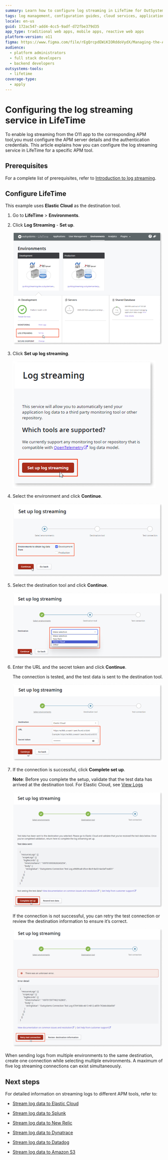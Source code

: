 ```yaml
---
summary: Learn how to configure log streaming in LifeTime for OutSystems 11 (O11) using Elastic Cloud as the destination tool.
tags: log management, configuration guides, cloud services, application monitoring, user permissions
locale: en-us
guid: 172ac547-add4-4cc5-9adf-d72fbe379d35
app_type: traditional web apps, mobile apps, reactive web apps
platform-version: o11
figma: https://www.figma.com/file/rEgQrcpdEWiKIORddoVydX/Managing-the-Applications-Lifecycle?type=design&node-id=3139%3A323&mode=design&t=IIMVc2WTi7UxHv00-1
audience:
  - platform administrators
  - full stack developers
  - backend developers
outsystems-tools:
  - lifetime
coverage-type:
  - apply
---
```


# Configuring the log streaming service in LifeTime

To enable log streaming from the O11 app to the corresponding APM tool,you must configure the APM server details and the authentication credentials. This article explains how you can configure the log streaming service in LifeTime for a specific APM tool.

## Prerequisites

For a complete list of prerequisites, refer to [Introduction to log streaming](intro.md#prerequisites).

## Configure LifeTime

This example uses **Elastic Cloud** as the destination tool.

1. Go to **LifeTime** > **Environments**.

1. Click **Log Streaming** - **Set up**.

    ![Screenshot of the LifeTime Log Streaming setup page](images/log-streaming-setup-lt.png "LifeTime Log Streaming Setup")

1. Click **Set up log streaming**.

    ![Screenshot showing the 'Set up log streaming' button in LifeTime](images/log-streaming-setupservice-lt.png "Initiating Log Streaming Setup")

1. Select the environment and click **Continue**.

    ![Screenshot of environment selection for log streaming in LifeTime](images/log-streaming-environment-lt.png "Selecting Environment for Log Streaming")

1. Select the destination tool and click **Continue**. 

    ![Screenshot of destination tool selection for log streaming in LifeTime](images/log-streaming-destination-lt.png "Choosing Destination Tool for Log Streaming")

1. Enter the URL and the secret token and click **Continue**.
    
    The connection is tested, and the test data is sent to the destination tool.
    
    ![Screenshot of Elastic Cloud configuration fields for log streaming in LifeTime](images/log-streaming-elastic-lt.png "Configuring Elastic Cloud as Log Streaming Destination")


1. If the connection is successful, click **Complete set up**.

    **Note**: Before you complete the setup, validate that the test data has arrived at the destination tool.  For Elastic Cloud, see [View Logs](elastic.md#view-logs)

    ![Screenshot indicating a successful log streaming connection in LifeTime](images/log-streaming-successfulconnection-lt.png "Successful Log Streaming Connection")
       
    If the connection is not successful, you can retry the test connection or review the destination information to ensure it’s correct.

    ![Screenshot showing a failed log streaming connection with retry option in LifeTime](images/log-streaming-failedconnection-lt.png "Failed Log Streaming Connection")

<div class="info" markdown="1">    
When sending logs from multiple environments to the same destination, create one connection while selecting multiple environments. A maximum of five log streaming connections can exist simultaneously.
</div>

## Next steps

For detailed information on streaming logs to different APM tools, refer to:

* [Stream log data to Elastic Cloud](elastic.md)

* [Stream log data to Splunk](splunk.md)

* [Stream log data to New Relic](new-relic.md)

* [Stream log data to Dynatrace](dynatrace.md)

* [Stream log data to Datadog](datadog.md)

* [Stream log data to Amazon S3](amazon-s3.md)
